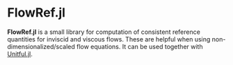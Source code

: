 # FlowRef.jl

**FlowRef.jl** is a small library for computation of consistent reference quantities for inviscid and viscous flows.
These are helpful when using non-dimensionalized/scaled flow equations.
It can be used together with [Unitful.jl](https://github.com/PainterQubits/Unitful.jl).